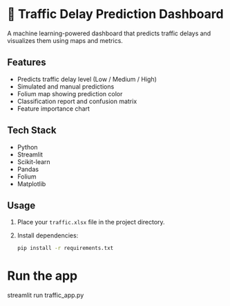 # 🚦 Traffic Delay Prediction Dashboard

A machine learning-powered dashboard that predicts traffic delays and visualizes them using maps and metrics.

## Features

- Predicts traffic delay level (Low / Medium / High)
- Simulated and manual predictions
- Folium map showing prediction color
- Classification report and confusion matrix
- Feature importance chart

## Tech Stack

- Python
- Streamlit
- Scikit-learn
- Pandas
- Folium
- Matplotlib

## Usage

1. Place your `traffic.xlsx` file in the project directory.
2. Install dependencies:

   ```bash
   pip install -r requirements.txt

# Run the app
streamlit run traffic_app.py